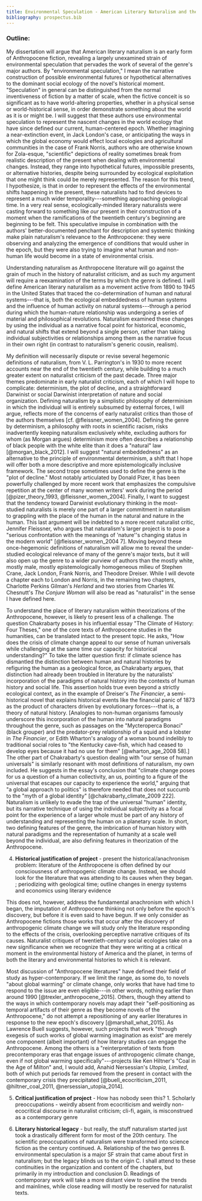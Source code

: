 ```yaml
---
title: Environmental Speculation - American Literary Naturalism and the Anthropocene
bibliography: prospectus.bib
---
```


### Outline: 

<!--1. **Overview** - reading ALN as Anthropocene literature by rereading the
unexamined trend of environmental speculation. Def. environmental speculation-->

My dissertation will argue that American literary naturalism is an early form
of Anthropocene fiction, revealing a largely unexamined strain of environmental
speculation that pervades the work of several of the genre's major authors. By
"environmental speculation," I mean the narrative construction of possible
environmental futures or hypothetical alternatives to the dominant social
ecology of the novel's historical moment. "Speculation" in general can be
distinguished from the normal inventiveness of fiction by a matter of scale,
when the fictive conceit is so significant as to have world-altering
properties, whether in a physical sense or world-historical sense, in order
demonstrate something about the world as it is or might be. I will suggest that
these authors use environmental speculation to represent the nascent changes in
the world ecology that have since defined our current, human-centered epoch.
Whether imagining a near-extinction event, in Jack London's case, or
anticipating the ways in which the global economy would effect local ecologies
and agricultural communities in the case of Frank Norris, authors who are
otherwise known for Zola-esque, "scientific" depictions of reality sometimes
break from realistic description of the present when dealing with environmental
changes. Instead, they range into hypothetical futures, impossible presents, or
alternative histories, despite being surrounded by ecological exploitation that
one might think could be merely represented. The reason for this trend,
I hypothesize, is that in order to represent the effects of the environmental
shifts happening in the present, these naturalists had to find devices to
represent a much wider temporality---something approaching geological time. In
a very real sense, ecologically-minded literary naturalists were casting
forward to something like *our* present in their construction of a moment when
the ramifications of the twentieth century's beginning are beginning to be
felt. This speculative impulse in combination with the authors'
better-documented penchant for description and systemic thinking make plain
naturalism's relevance to the Anthropocene: they were observing and analyzing
the emergence of conditions that would usher in the epoch, but they were also
trying to imagine what human and non-human life would become in a state of
environmental crisis.

<!--2. **Definition of terms** - def. ALN (before me (1) and how I respond
(2)).-->

Understanding naturalism as Anthropocene literature will go against the grain
of much in the history of naturalist criticism, and as such my argument will
require a reexamination of the terms by which the genre is defined. I will
define American literary naturalism as a movement active from 1890 to 1945 in
the United States that traced the co-determination of human and natural
systems---that is, both the ecological embeddedness of human systems and the
influence of human activity on natural systems---through a period during which
the human-nature relationship was undergoing a series of material and
philosophical revolutions. Naturalism examined these changes by using the
individual as a narrative focal point for historical, economic, and natural
shifts that extend beyond a single person, rather than taking individual
subjectivities or relationships among them as the narrative focus in their own
right (in contrast to naturalism's generic cousin, realism). 

My definition will necessarily dispute or revise several hegemonic definitions
of naturalism, from V. L. Parrington's in 1930 to more recent accounts near the
end of the twentieth century, while building to a much greater extent on
naturalist criticism of the past decade. Three major themes predominate in
early naturalist criticism, each of which I will hope to complicate:
determinism, the plot of decline, and a straightforward Darwinist or social
Darwinist interpretation of nature and social organization. Defining naturalism
by a simplistic philosophy of determinism in which the individual will is
entirely subsumed by external forces, I will argue, reflects more of the
concerns of early naturalist critics than those of the authors themselves [cf.
@fleissner_women_2004]. Defining the genre by determinism, a philosophy with
roots in scientific racism, risks inadvertently keeping naturalism exclusively
white, excluding authors for whom (as Morgan argues) determinism more often
describes a relationship of black people with the white elite than it does
a "natural" law [@morgan_black_2012]. I will suggest "natural embeddedness" as
an alternative to the principle of environmental determinism, a shift that
I hope will offer both a more descriptive and more epistemologically inclusive
framework. The second trope sometimes used to define the genre is the "plot of
decline." Most notably articulated by Donald Pizer, it has been powerfully
challenged by more recent work that emphasizes the compulsive repetition at the
center of many women writers' work during the period [@pizer_theory_1993,
@fleissner_women_2004]. Finally, I want to suggest that the tendency toward
Darwinist evolutionary thinking in the most-studied naturalists is merely one
part of a larger commitment in naturalism to grappling with the place of the
human in the natural and nature in the human. This last argument will be
indebted to a more recent naturalist critic, Jennifer Fleissner, who argues
that naturalism's larger project is to pose a "serious confrontation with the
meanings of 'nature''s changing status in the modern world"
[@fleissner_women_2004 7]. Moving beyond these once-hegemonic definitions of
naturalism will allow me to reveal the under-studied ecological relevance of
many of the genre's major texts, but it will also open up the genre to a wider
purview of authors than the mostly white, mostly male, mostly epistemologically
homogeneous milieu of Stephen Crane, Jack London, Frank Norris, and Theodore
Dreiser. While I will devote a chapter each to London and Norris, in the
remaining two chapters, Charlotte Perkins Gilman's *Herland* and two stories
from Charles W. Chesnutt's *The Conjure Woman* will also be read as
"naturalist" in the sense I have defined here.

<!--3. **Theoretical Justification of project** - Chakrabarty and universalism;
reading the human *as species* in naturalism vs. Chak.; environmental
speculation as a way of representing ephemeral and distant ecological,
historical, economic changes-->

To understand the place of literary naturalism within theorizations of the
Anthropocene, however, is likely to present less of a challenge. The question
Chakrabarty poses in his influential essay "The Climate of History: Four
Theses," one of the core texts of Anthropocene studies in the humanities, can
be translated intact to the present topic. He asks, "How does the crisis of
climate change appeal to our sense of human universals while challenging at the
same time our capacity for historical understanding?" To take the latter
question first: if climate science has dismantled the distinction between human
and natural histories by refiguring the human as a geological force, as
Chakrabarty argues, that distinction had already been troubled in literature by
the naturalists' incorporation of the paradigms of natural history into the
contexts of human history and social life. This assertion holds true even
beyond a strictly ecological context, as in the example of Dreiser's *The
Financier*, a semi-historical novel that explains historical events like the
financial panic of 1873 as the product of characters driven by evolutionary
forces---that is, a theory of natural history. [Analogies to non-human
organisms famously underscore this incorporation of the human into natural
paradigms throughout the genre, such as passages on the "Mycteroperca Bonaci"
(black grouper) and the predator-prey relationship of a squid and a lobster in
*The Financier*, or Edith Wharton's analogy of a woman bound indelibly to
traditional social roles to "the Kentucky cave-fish, which had ceased to
develop eyes because it had no use for them" [@wharton_age_2008 58].] The other
part of Chakrabarty's question dealing with "our sense of human universals" is
similarly resonant with most definitions of naturalism, my own included. He
suggests in the essay's conclusion that "climate change poses for us a question
of a human collectivity, an us, pointing to a figure of the universal that
escapes our capacity to experience the world," arguing that "a global approach
to politics" is therefore needed that does not succumb to the "myth of a global
identity" [@chakrabarty_climate_2009 222]. Naturalism is unlikely to evade the
trap of the universal "human" identity, but its narrative technique of using
the individual subjectivity as a focal point for the experience of a larger
whole must be part of any history of understanding and representing the human
on a planetary scale. In short, two defining features of the genre, the
imbrication of human history with natural paradigms and the representation of
humanity at a scale well beyond the individual, are also defining features in
theorization of the Anthropocene.

4. **Historical justification of project** - present the historical/anachronism
problem: literature of the Anthropocene is often defined by our consciousness
of anthropogenic climate change. Instead, we should look for the literature
that was attending to its causes when they began. ; periodizing with geological
time; outline changes in energy systems and economics using literary evidence

This does not, however, address the fundamental anachronism with which I began,
the imputation of Anthropocene thinking not only before the epoch's discovery,
but before it is even said to have begun. <!-- probable dates; periodization
and the study of climate --> If we only consider as Anthropocene fictions those
works that occur after the discovery of anthropogenic climate change we will
study only the literature responding to the effects of the crisis, overlooking
perceptive narrative critiques of its causes. Naturalist critiques of
twentieth-century social ecologies take on a new significance when we recognize
that they were writing at a critical moment in the environmental history of
America and the planet, in terms of both the literary and environmental
histories to which it is relevant.


Most discussion of "Anthropocene literatures" have defined their field of study
as hyper-contemporary. If we limit the range, as some do, to novels "about
global warming" or climate change, only works that have had time to respond to
the issue are even eligible---in other words, nothing earlier than around 1990
[@trexler_anthropocene_2015]. Others, though they attend to the ways in which
contemporary novels may adapt their "self-positioning as temporal artifacts of
their genre as they become novels of the Anthropocene," do not attempt
a repositioning of any earlier literatures in response to the new epoch's
discovery [@marshall_what_2015]. As Lawrence Buell suggests, however, such
projects that work "through exegesis of such works of global warming
imagination as exist" are merely one component (albeit important) of how
literary studies can engage the Anthropocene. Among the others is
a "reinterpretation of texts from precontemporary eras that engage issues of
anthropogenic climate change, even if not global warming
specifically"---projects like Ken Hiltner's "Coal in the Age of Milton" and,
I would add, Anahid Nersessian's *Utopia, Limited*, both of which put periods
far removed from the present in contact with the contemporary crisis they
precipitated [@buell_ecocriticism_2011, @hiltner_coal_2011,
@nersessian_utopia_2014]. 

5. **Critical justification of project** - How has nobody seen this? 1.
Scholarly preoccupations - weirdly absent from ecocriticism and weirdly
non-ecocritical discourse in naturalist criticism; cli-fi, again, is
misconstrued as a contemporary genre

6. **Literary historical legacy** - but really, the stuff naturalism started
just took a drastically different form for most of the 20th century. The
scientific preoccupations of naturalism were transformed into science fiction
as the century continued. 
    A. Relationship of the two genres
    B. environmental speculation is a major SF strain that came about first in
naturalism; but the legacy blinds us to the origin
    C. I shall attend to these continuities in the organization and content of
the chapters, but primarily in my introduction and conclusion
    D. Readings of contemporary work will take a more distant view to outline
the trends and mainlines, while close reading will mostly be reserved for
naturalist texts.
